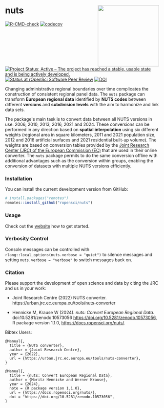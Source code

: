# nuts <img src="man/figures/logo.png" align="right" height="200"/>

  <!-- badges: start -->
  [![R-CMD-check](https://github.com/ropensci/nuts/actions/workflows/R-CMD-check.yaml/badge.svg)](https://github.com/ropensci/nuts/actions/workflows/R-CMD-check.yaml)
  [![codecov](https://codecov.io/gh/ropensci/nuts/graph/badge.svg?token=YK69wCJJHc)](https://app.codecov.io/gh/ropensci/nuts)  
  [![Project Status: Active – The project has reached a stable, usable state and is being actively developed.](https://www.repostatus.org/badges/latest/active.svg)](https://www.repostatus.org/#active)
  [![Status at rOpenSci Software Peer Review](https://badges.ropensci.org/155_status.svg)](https://github.com/ropensci/software-review/issues/623)
  [![DOI](https://zenodo.org/badge/748601068.svg)](https://zenodo.org/doi/10.5281/zenodo.10573056)
  <!-- badges: end -->

Changing administrative regional boundaries over time complicates the construction of consistent regional panel data. The `nuts` package can transform **European regional data** identified by **NUTS codes** between different **versions** and **subdivision levels** with the aim to harmonize and link data sets. 

The package's main task is to convert data between all NUTS versions in use: 2006, 2010, 2013, 2016, 2021 and 2024. These conversions can be performed in any direction based on **spatial interpolation** using six different weights (regional area in square kilometers, 2011 and 2021 population size, 2012 and 2018 artificial surfaces and 2021 residential built-up volume). The weights are based on conversion tables provided by the [Joint Research Center (JRC) of the European Commission (EC)](https://urban.jrc.ec.europa.eu/tools/nuts-converter) that are used in their online converter. The `nuts` package permits to do the same conversion offline with additional advantages such as the conversion within groups, enabling the conversion of datasets with multiple NUTS versions efficiently.

### Installation

You can install the current development version from GitHub:
  
``` r
# install.packages("remotes")
remotes::install_github("ropensci/nuts")
```

### Usage

Check out the [website](https://docs.ropensci.org/nuts/articles/nuts.html) how to get started.

### Verbosity Control

Console messages can be controlled with `rlang::local_options(nuts.verbose = "quiet")` to silence messages and setting `nuts.verbose = "verbose"` to switch messages back on.


### Citation

Please support the development of open science and data by citing the JRC and us in your work:

-   Joint Research Centre (2022) NUTS converter. <https://urban.jrc.ec.europa.eu/tools/nuts-converter>

-   Hennicke M, Krause W (2024). _nuts: Convert European Regional Data_. doi:10.5281/zenodo.10573056
  <https://doi.org/10.5281/zenodo.10573056>, R package version 1.1.0, <https://docs.ropensci.org/nuts/>. 


Bibtex Users:

```         
@Manual{,
  title = {NUTS converter},
  author = {Joint Research Centre},
  year = {2022},
  url = {https://urban.jrc.ec.europa.eu/tools/nuts-converter},
}

@Manual{,
  title = {nuts: Convert European Regional Data},
  author = {Moritz Hennicke and Werner Krause},
  year = {2024},
  note = {R package version 1.1.0},
  url = {https://docs.ropensci.org/nuts/},
  doi = "https://doi.org/10.5281/zenodo.10573056",
}
```
